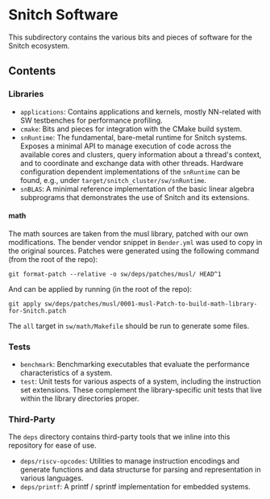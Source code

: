 # Snitch Software

This subdirectory contains the various bits and pieces of software for the Snitch ecosystem.

## Contents

### Libraries

- `applications`: Contains applications and kernels, mostly NN-related with SW testbenches for performance profiling.
- `cmake`: Bits and pieces for integration with the CMake build system.
- `snRuntime`: The fundamental, bare-metal runtime for Snitch systems. Exposes a minimal API to manage execution of code across the available cores and clusters, query information about a thread's context, and to coordinate and exchange data with other threads. Hardware configuration dependent implementations of the `snRuntime` can be found, e.g., under `target/snitch_cluster/sw/snRuntime`.
- `snBLAS`: A minimal reference implementation of the basic linear algebra subprograms that demonstrates the use of Snitch and its extensions.

#### math

The math sources are taken from the musl library, patched with our own modifications. The bender vendor snippet in `Bender.yml` was used to copy in the original sources. Patches were generated using the following command (from the root of the repo):
```
git format-patch --relative -o sw/deps/patches/musl/ HEAD^1
```
And can be applied by running (in the root of the repo):
```
git apply sw/deps/patches/musl/0001-musl-Patch-to-build-math-library-for-Snitch.patch
```

The `all` target in `sw/math/Makefile` should be run to generate some files.

### Tests

- `benchmark`: Benchmarking executables that evaluate the performance characteristics of a system.
- `test`: Unit tests for various aspects of a system, including the instruction set extensions. These complement the library-specific unit tests that live within the library directories proper.

### Third-Party

The `deps` directory contains third-party tools that we inline into this repository for ease of use.

- `deps/riscv-opcodes`: Utilities to manage instruction encodings and generate functions and data structurse for parsing and representation in various languages.
- `deps/printf`: A printf / sprintf implementation for embedded systems.
